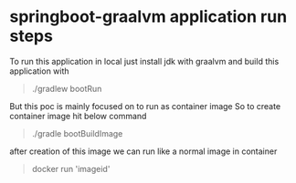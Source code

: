 # springboot-graalvm application run steps
To run this application in local just install jdk with graalvm and build this application with 

>./gradlew bootRun

But this poc is mainly focused on to run as container image
So to create container image hit below command

>./gradle bootBuildImage

after creation of this image we can run like a normal image in container

>docker run 'imageid'
